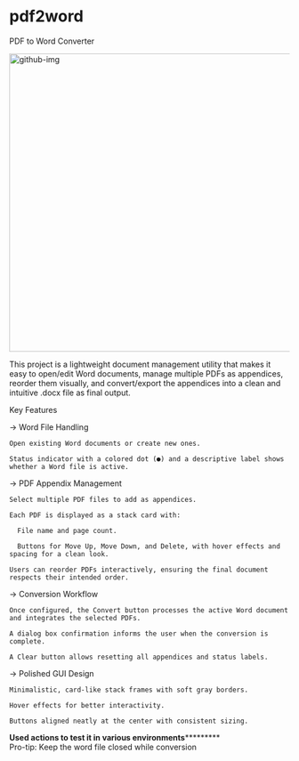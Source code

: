# pdf2word
PDF to Word Converter

<img width="752" height="536" alt="github-img" src="https://github.com/user-attachments/assets/d5302dfb-46e8-4d7e-b33d-0bc520739cae" />


This project is a lightweight document management utility that makes it easy to open/edit Word documents, manage multiple PDFs as appendices, reorder them visually, and convert/export the appendices into a clean and intuitive .docx file as final output.

Key Features

-> Word File Handling

    Open existing Word documents or create new ones.

    Status indicator with a colored dot (●) and a descriptive label shows whether a Word file is active.

-> PDF Appendix Management

    Select multiple PDF files to add as appendices.

    Each PDF is displayed as a stack card with:

      File name and page count.

      Buttons for Move Up, Move Down, and Delete, with hover effects and spacing for a clean look.

    Users can reorder PDFs interactively, ensuring the final document respects their intended order.

-> Conversion Workflow

    Once configured, the Convert button processes the active Word document and integrates the selected PDFs.

    A dialog box confirmation informs the user when the conversion is complete.

    A Clear button allows resetting all appendices and status labels.

-> Polished GUI Design

    Minimalistic, card-like stack frames with soft gray borders.

    Hover effects for better interactivity.

    Buttons aligned neatly at the center with consistent sizing.



************************************Used actions to test it in various environments*********************************************  
Pro-tip: Keep the word file closed while conversion 
